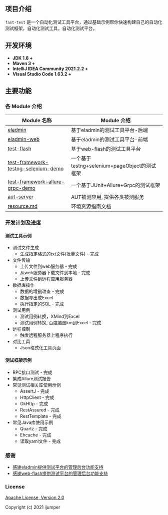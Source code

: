 ## 项目介绍
`fast-test` 是一个自动化测试工具平台，通过基础示例帮你快速构建自己的自动化测试框架，自动化测试工具，自动化测试平台。

## 开发环境
- **JDK 1.8 +**
- **Maven 3 +**
- **IntelliJ IDEA Community 2021.2.2 +** 
- **Visual Studio Code 1.63.2 +**

## 主要功能
### 各 Module 介绍
| Module 名称                                                  | Module 介绍                                                  |
| ------------------------------------------------------------ | ------------------------------------------------------------ |
| [eladmin](./eladmin)                         | 基于eladmin的测试工具平台-后端                                |
| [eladmin-web](./eladmin-web)                         | 基于eladmin的测试工具平台-前端                                |
| [test-flash](./test-flash)                         | 基于web-flash的测试工具平台                                |
| [test-framework-testng-selenium-demo](./test-framework-testng-selenium-demo)       | 一个基于testng+selenium+pageObject的测试框架                             |
| [test-framework-allure-grpc-demo](./test-framework-allure-grpc-demo)       | 一个基于JUnit+Allure+Grpc的测试框架                             |
| [aut-server](./aut-server)                         | AUT被测应用, 提供各类被测服务                                |
| [resource.md](./resource.md)                         | 环境资源指南文档                              |

### 开发计划及进度

#### 测试工具示例
- 测试文件生成
    - 生成指定格式的txt文件(批量文件) - 完成
- 文件传输
    - 上传文件到web服务器 - 完成
    - 从web服务器下载文件到本地 - 完成
    - 上传文件到远程应用服务器
- 数据库操作
    - 数据的增删改查 - 完成
    - 数据导出成Excel
    - 执行指定的SQL - 完成
- 测试用例
    - 测试用例转换，XMind到Excel 
    - 测试用例转换, 百度脑图km到Excel - 完成
- 远程控制
    - 触发远程服务器上程序执行
- 对比工具
    - Json格式化工具页面

#### 测试框架示例
- RPC接口测试 - 完成
- 集成Allure测试报告
- 常见测试相关库使用示例
  - AssertJ - 完成
  - HttpClient - 完成
  - OkHttp - 完成
  - RestAssured - 完成
  - RestTemplate - 完成
- 常见Java库使用示例
  - Quartz - 完成
  - Ehcache - 完成
  - 读取yaml文件 - 完成

### 感谢
- [感谢eladmin提供测试平台的管理后台功能支持](https://github.com/elunez/eladmin)
- [感谢web-flash提供测试平台的管理后台功能支持](https://github.com/enilu/web-flash)

### License
[Apache License, Version 2.0](https://opensource.org/licenses/Apache-2.0)

Copyright (c) 2021 ijumper